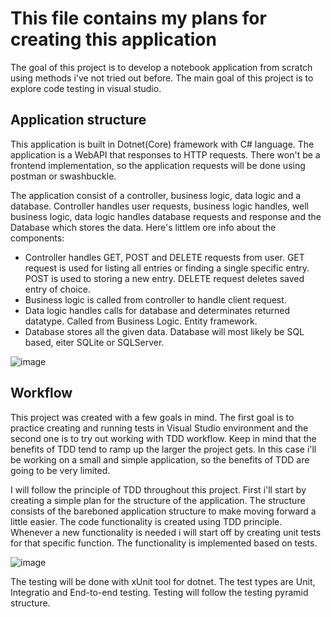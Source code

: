 # This file contains my plans for creating this application

The goal of this project is to develop a notebook application from scratch using methods i've not tried out before. The main goal of this project is to explore code testing in visual studio.

## Application structure

This application is built in Dotnet(Core) framework with C# language. The application is a WebAPI that responses to HTTP requests. There won't be a frontend implementation, so the application requests will be done using postman or swashbuckle.

The application consist of a controller, business logic, data logic and a database. Controller handles user requests, business logic handles, well business logic, data logic handles database requests and response and the Database which stores the data. Here's littlem ore info about the components:
  - Controller handles GET, POST and DELETE requests from user. GET request is used for listing all entries or finding a single specific entry. POST is used to storing a new entry. DELETE request deletes saved entry of choice. 
  - Business logic is called from controller to handle client request. 
  - Data logic handles calls for database and determinates returned datatype. Called from Business Logic. Entity framework. 
  - Database stores all the given data. Database will most likely be SQL based, eiter SQLite or SQLServer.

![image](https://user-images.githubusercontent.com/60960104/227202231-75a146c7-32f8-4bc8-a5d4-abfaaa7b2e5a.png)


## Workflow

This project was created with a few goals in mind. The first goal is to practice creating and running tests in Visual Studio environment and the second one is to try out working with TDD workflow. Keep in mind that the benefits of TDD tend to ramp up the larger the project gets. In this case i'll be working on a small and simple application, so the benefits of TDD are going to be very limited. 

I will follow the principle of TDD throughout this project. First i'll start by creating a simple plan for the structure of the application. The structure consists of the bareboned application structure to make moving forward a little easier. The code functionality is created using TDD principle. Whenever a new functionality is needed i will start off by creating unit tests for that specific function. The functionality is implemented based on tests. 

![image](https://user-images.githubusercontent.com/60960104/227201162-f6d071a9-8dc2-4e59-b09a-39fd22d4eb81.png)

The testing will be done with xUnit tool for dotnet. The test types are Unit, Integratio and End-to-end testing. Testing will follow the testing pyramid structure.
